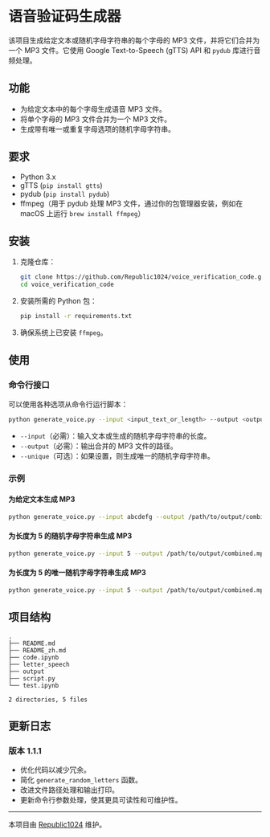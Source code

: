 # 语音验证码生成器

该项目生成给定文本或随机字母字符串的每个字母的 MP3 文件，并将它们合并为一个 MP3 文件。它使用 Google Text-to-Speech (gTTS) API 和 `pydub` 库进行音频处理。

## 功能

- 为给定文本中的每个字母生成语音 MP3 文件。
- 将单个字母的 MP3 文件合并为一个 MP3 文件。
- 生成带有唯一或重复字母选项的随机字母字符串。

## 要求

- Python 3.x
- gTTS (`pip install gtts`)
- pydub (`pip install pydub`)
- ffmpeg（用于 pydub 处理 MP3 文件，通过你的包管理器安装，例如在 macOS 上运行 `brew install ffmpeg`）

## 安装

1. 克隆仓库：
    ```sh
    git clone https://github.com/Republic1024/voice_verification_code.git
    cd voice_verification_code
    ```

2. 安装所需的 Python 包：
    ```sh
    pip install -r requirements.txt
    ```

3. 确保系统上已安装 `ffmpeg`。

## 使用

### 命令行接口

可以使用各种选项从命令行运行脚本：

```sh
python generate_voice.py --input <input_text_or_length> --output <output_file> [--unique]
```

- `--input`（必需）：输入文本或生成的随机字母字符串的长度。
- `--output`（必需）：输出合并的 MP3 文件的路径。
- `--unique`（可选）：如果设置，则生成唯一的随机字母字符串。

### 示例

#### 为给定文本生成 MP3

```sh
python generate_voice.py --input abcdefg --output /path/to/output/combined.mp3
```

#### 为长度为 5 的随机字母字符串生成 MP3

```sh
python generate_voice.py --input 5 --output /path/to/output/combined.mp3
```

#### 为长度为 5 的唯一随机字母字符串生成 MP3

```sh
python generate_voice.py --input 5 --output /path/to/output/combined.mp3 --unique
```

## 项目结构

```
.
├── README.md
├── README_zh.md
├── code.ipynb
├── letter_speech
├── output
├── script.py
└── test.ipynb

2 directories, 5 files
```

## 更新日志

### 版本 1.1.1

- 优化代码以减少冗余。
- 简化 `generate_random_letters` 函数。
- 改进文件路径处理和输出打印。
- 更新命令行参数处理，使其更具可读性和可维护性。

---

本项目由 [Republic1024](https://github.com/Republic1024) 维护。
